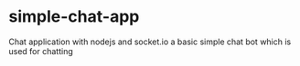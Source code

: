 # simple-chat-app
Chat application with nodejs and socket.io 
a basic simple chat bot which is used for chatting
